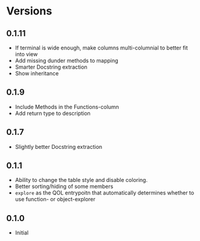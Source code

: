 # Versions

## 0.1.11

- If terminal is wide enough, make columns multi-columnial to better fit into view
- Add missing dunder methods to mapping
- Smarter Docstring extraction
- Show inheritance

## 0.1.9

- Include Methods in the Functions-column
- Add return type to description

## 0.1.7

- Slightly better Docstring extraction

## 0.1.1

- Ability to change the table style and disable coloring.
- Better sorting/hiding of some members
- `explore` as the QOL entrypoitn that automatically determines whether to use function- or object-explorer

## 0.1.0
- Initial